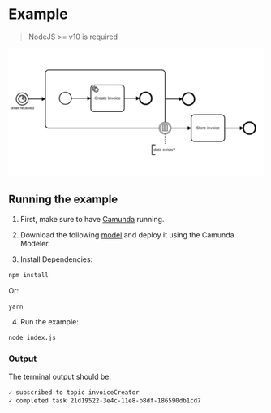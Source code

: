 # Example
> NodeJS >= v10 is required

<img alt="A Workflow for Handling Orders" src="assets/order.svg" />

## Running the example

1. First, make sure to have [Camunda](https://camunda.com/download/) running.

2. Download the following [model](assets/order.bpmn) and deploy it using the Camunda Modeler.

3. Install Dependencies:

```sh
npm install
```

Or:

```sh
yarn
```

4. Run the example:
```sh
node index.js
```

### Output
The terminal output should be:
```
✓ subscribed to topic invoiceCreator
✓ completed task 21d19522-3e4c-11e8-b8df-186590db1cd7
```
